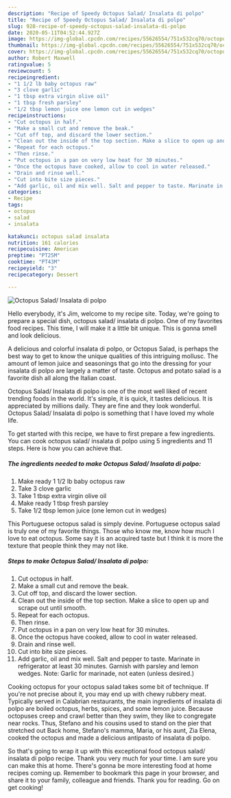 ```yaml
---
description: "Recipe of Speedy Octopus Salad/ Insalata di polpo"
title: "Recipe of Speedy Octopus Salad/ Insalata di polpo"
slug: 928-recipe-of-speedy-octopus-salad-insalata-di-polpo
date: 2020-05-11T04:52:44.927Z
image: https://img-global.cpcdn.com/recipes/55626554/751x532cq70/octopus-salad-insalata-di-polpo-recipe-main-photo.jpg
thumbnail: https://img-global.cpcdn.com/recipes/55626554/751x532cq70/octopus-salad-insalata-di-polpo-recipe-main-photo.jpg
cover: https://img-global.cpcdn.com/recipes/55626554/751x532cq70/octopus-salad-insalata-di-polpo-recipe-main-photo.jpg
author: Robert Maxwell
ratingvalue: 5
reviewcount: 5
recipeingredient:
- "1 1/2 lb baby octopus raw"
- "3 clove garlic"
- "1 tbsp extra virgin olive oil"
- "1 tbsp fresh parsley"
- "1/2 tbsp lemon juice one lemon cut in wedges"
recipeinstructions:
- "Cut octopus in half."
- "Make a small cut and remove the beak."
- "Cut off top, and discard the lower section."
- "Clean out the inside of the top section. Make a slice to open up and scrape out until smooth."
- "Repeat for each octopus."
- "Then rinse."
- "Put octopus in a pan on very low heat for 30 minutes."
- "Once the octopus have cooked, allow to cool in water released."
- "Drain and rinse well."
- "Cut into bite size pieces."
- "Add garlic, oil and mix well. Salt and pepper to taste. Marinate in refrigerator at least 30 minutes. Garnish with parsley and lemon wedges. Note: Garlic for marinade, not eaten (unless desired.)"
categories:
- Recipe
tags:
- octopus
- salad
- insalata

katakunci: octopus salad insalata 
nutrition: 161 calories
recipecuisine: American
preptime: "PT25M"
cooktime: "PT43M"
recipeyield: "3"
recipecategory: Dessert

---
```



![Octopus Salad/ Insalata di polpo](https://img-global.cpcdn.com/recipes/55626554/751x532cq70/octopus-salad-insalata-di-polpo-recipe-main-photo.jpg)

Hello everybody, it's Jim, welcome to my recipe site. Today, we're going to prepare a special dish, octopus salad/ insalata di polpo. One of my favorites food recipes. This time, I will make it a little bit unique. This is gonna smell and look delicious.

A delicious and colorful insalata di polpo, or Octopus Salad, is perhaps the best way to get to know the unique qualities of this intriguing mollusc. The amount of lemon juice and seasonings that go into the dressing for your insalata di polpo are largely a matter of taste. Octopus and potato salad is a favorite dish all along the Italian coast.

Octopus Salad/ Insalata di polpo is one of the most well liked of recent trending foods in the world. It's simple, it is quick, it tastes delicious. It is appreciated by millions daily. They are fine and they look wonderful. Octopus Salad/ Insalata di polpo is something that I have loved my whole life.


To get started with this recipe, we have to first prepare a few ingredients. You can cook octopus salad/ insalata di polpo using 5 ingredients and 11 steps. Here is how you can achieve that.

<!--inarticleads1-->

##### The ingredients needed to make Octopus Salad/ Insalata di polpo:

1. Make ready 1 1/2 lb baby octopus raw
1. Take 3 clove garlic
1. Take 1 tbsp extra virgin olive oil
1. Make ready 1 tbsp fresh parsley
1. Take 1/2 tbsp lemon juice (one lemon cut in wedges)


This Portuguese octopus salad is simply devine. Portuguese octopus salad is truly one of my favorite things. Those who know me, know how much I love to eat octopus. Some say it is an acquired taste but I think it is more the texture that people think they may not like. 

<!--inarticleads2-->

##### Steps to make Octopus Salad/ Insalata di polpo:

1. Cut octopus in half.
1. Make a small cut and remove the beak.
1. Cut off top, and discard the lower section.
1. Clean out the inside of the top section. Make a slice to open up and scrape out until smooth.
1. Repeat for each octopus.
1. Then rinse.
1. Put octopus in a pan on very low heat for 30 minutes.
1. Once the octopus have cooked, allow to cool in water released.
1. Drain and rinse well.
1. Cut into bite size pieces.
1. Add garlic, oil and mix well. Salt and pepper to taste. Marinate in refrigerator at least 30 minutes. Garnish with parsley and lemon wedges. Note: Garlic for marinade, not eaten (unless desired.)


Cooking octopus for your octopus salad takes some bit of technique. If you&#39;re not precise about it, you may end up with chewy rubbery meat. Typically served in Calabrian restaurants, the main ingredients of insalata di polpo are boiled octopus, herbs, spices, and some lemon juice. Because octopuses creep and crawl better than they swim, they like to congregate near rocks. Thus, Stefano and his cousins used to stand on the pier that stretched out Back home, Stefano&#39;s mamma, Maria, or his aunt, Zia Elena, cooked the octopus and made a delicious antipasto of insalata di polpo. 

So that's going to wrap it up with this exceptional food octopus salad/ insalata di polpo recipe. Thank you very much for your time. I am sure you can make this at home. There's gonna be more interesting food at home recipes coming up. Remember to bookmark this page in your browser, and share it to your family, colleague and friends. Thank you for reading. Go on get cooking!
